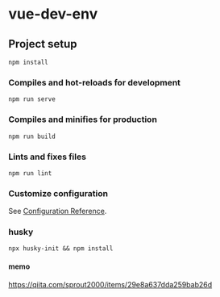 # vue-dev-env

## Project setup
```
npm install
```

### Compiles and hot-reloads for development
```
npm run serve
```

### Compiles and minifies for production
```
npm run build
```

### Lints and fixes files
```
npm run lint
```

### Customize configuration
See [Configuration Reference](https://cli.vuejs.org/config/).

### husky
```
npx husky-init && npm install
```

#### memo
https://qiita.com/sprout2000/items/29e8a637dda259bab26d
